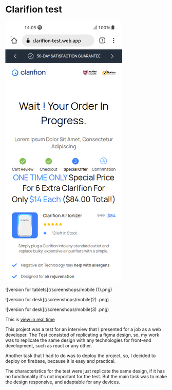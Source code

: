 # Clarifion test

![movil version](/screenshops/mobile.png)

![version for tablets](/screenshops/mobile (1).png)

![version for desk](/screenshops/mobile(2) .png)

![version for desk](/screenshops/mobile(3) .png)


This is [view in real time](https://clarifion-test.web.app/)  

This project was a test for an interview that  I  presented for a job as a web developer. The Test consisted of replicating a figma design, so, my work was to replicate the same design with any technologies for front-end development, such as react or any other. 


Another task that I had to do was to deploy the project, so, I decided to deploy on firebase, because it is easy and practical. 


The characteristics for the test were just replicate the same design, if it has no functionality it's not important for the test. But the main task was to make the design responsive, and adaptable for any devices.